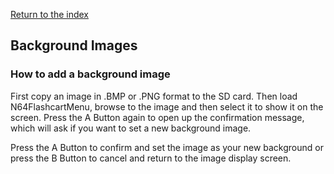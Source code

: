 [Return to the index](./00_index.md)
## Background Images

### How to add a background image
First copy an image in .BMP or .PNG format to the SD card. Then load N64FlashcartMenu, browse to the image and then select it to show it on the screen. Press the A Button again to open up the confirmation message, which will ask if you want to set a new background image.
<!-- Could use a sample screenshot here -->
Press the A Button to confirm and set the image as your new background or press the B Button to cancel and return to the image display screen.
